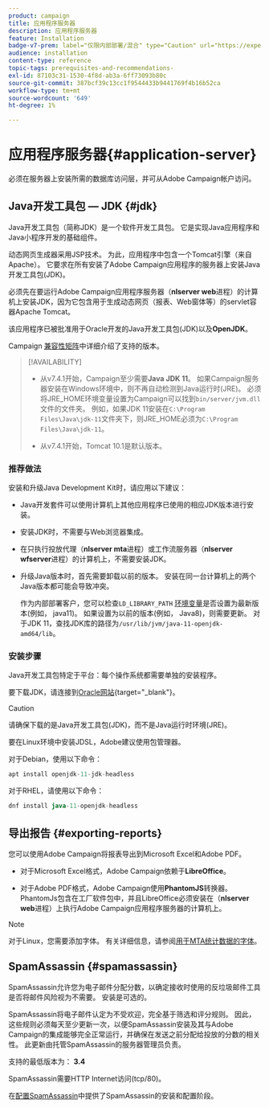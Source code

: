 ```yaml
---
product: campaign
title: 应用程序服务器
description: 应用程序服务器
feature: Installation
badge-v7-prem: label="仅限内部部署/混合" type="Caution" url="https://experienceleague.adobe.com/docs/campaign-classic/using/installing-campaign-classic/architecture-and-hosting-models/hosting-models-lp/hosting-models.html?lang=zh-Hans" tooltip="仅适用于内部部署和混合部署"
audience: installation
content-type: reference
topic-tags: prerequisites-and-recommendations-
exl-id: 87103c31-1530-4f8d-ab3a-6ff73093b80c
source-git-commit: 387bcf39c13cc1f9544433b9441769f4b16b52ca
workflow-type: tm+mt
source-wordcount: '649'
ht-degree: 1%

---
```


# 应用程序服务器{#application-server}

必须在服务器上安装所需的数据库访问层，并可从Adobe Campaign帐户访问。

## Java开发工具包 — JDK {#jdk}

Java开发工具包（简称JDK）是一个软件开发工具包。 它是实现Java应用程序和Java小程序开发的基础组件。

动态网页生成器采用JSP技术。 为此，应用程序中包含一个Tomcat引擎（来自Apache）。 它要求在所有安装了Adobe Campaign应用程序的服务器上安装Java开发工具包(JDK)。

必须先在要运行Adobe Campaign应用程序服务器（**nlserver web**&#x200B;进程）的计算机上安装JDK，因为它包含用于生成动态网页（报表、Web窗体等）的servlet容器Apache Tomcat。

该应用程序已被批准用于Oracle开发的Java开发工具包(JDK)以及&#x200B;**OpenJDK**。

Campaign [兼容性矩阵](../../rn/using/compatibility-matrix.md)中详细介绍了支持的版本。


>[!AVAILABILITY]
>
>* 从v7.4.1开始，Campaign至少需要&#x200B;**Java JDK 11**。 如果Campaign服务器安装在Windows环境中，则不再自动检测到Java运行时(JRE)。 必须将JRE_HOME环境变量设置为Campaign可以找到`bin/server/jvm.dll`文件的文件夹。 例如，如果JDK 11安装在`C:\Program Files\Java\jdk-11`文件夹下，则JRE_HOME必须为`C:\Program Files\Java\jdk-11`。
>
>* 从v7.4.1开始，Tomcat 10.1是默认版本。
>

### 推荐做法

安装和升级Java Development Kit时，请应用以下建议：

* Java开发套件可以使用计算机上其他应用程序已使用的相应JDK版本进行安装。

* 安装JDK时，不需要与Web浏览器集成。

* 在只执行投放代理（**nlserver mta**&#x200B;进程）或工作流服务器（**nlserver wfserver**&#x200B;进程）的计算机上，不需要安装JDK。

* 升级Java版本时，首先需要卸载以前的版本。 安装在同一台计算机上的两个Java版本都可能会导致冲突。

  作为内部部署客户，您可以检查`LD_LIBRARY_PATH` [环境变量](installing-packages-with-linux.md#environment-variables)是否设置为最新版本(例如， java11)。 如果设置为以前的版本(例如， Java8)，则需要更新。 对于JDK 11，查找JDK库的路径为`/usr/lib/jvm/java-11-openjdk-amd64/lib`。


### 安装步骤

Java开发工具包特定于平台：每个操作系统都需要单独的安装程序。

要下载JDK，请连接到[Oracle网站](https://www.oracle.com/technetwork/java/javase/downloads/index.html){target="_blank"}。

>[!CAUTION]
>
> 请确保下载的是Java开发工具包(JDK)，而不是Java运行时环境(JRE)。


要在Linux环境中安装JDSL，Adobe建议使用包管理器。

对于Debian，使用以下命令：

```sql
apt install openjdk-11-jdk-headless
```

对于RHEL，请使用以下命令：

```sql
dnf install java-11-openjdk-headless
```



## 导出报告 {#exporting-reports}

您可以使用Adobe Campaign将报表导出到Microsoft Excel和Adobe PDF。

* 对于Microsoft Excel格式，Adobe Campaign依赖于&#x200B;**LibreOffice**。

* 对于Adobe PDF格式，Adobe Campaign使用&#x200B;**PhantomJS**&#x200B;转换器。 PhantomJs包含在工厂软件包中，并且LibreOffice必须安装在（**nlserver web**&#x200B;进程）上执行Adobe Campaign应用程序服务器的计算机上。

>[!NOTE]
>
>对于Linux，您需要添加字体。 有关详细信息，请参阅[用于MTA统计数据的字体](../../installation/using/prerequisites-of-campaign-installation-in-linux.md#fonts-for-mta-statistics)。

## SpamAssassin {#spamassassin}

SpamAssassin允许您为电子邮件分配分数，以确定接收时使用的反垃圾邮件工具是否将邮件风险视为不需要。 安装是可选的。

SpamAssassin将电子邮件认定为不受欢迎，完全基于筛选和评分规则。 因此，这些规则必须每天至少更新一次，以便SpamAssassin安装及其与Adobe Campaign的集成能够完全正常运行，并确保在发送之前分配给投放的分数的相关性。 此更新由托管SpamAssassin的服务器管理员负责。

支持的最低版本为： **3.4**

SpamAssassin需要HTTP Internet访问(tcp/80)。

在[配置SpamAssassin](../../installation/using/configuring-spamassassin.md)中提供了SpamAssassin的安装和配置阶段。
